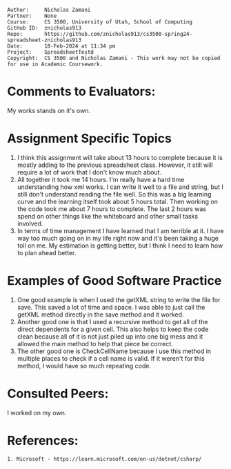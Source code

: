 ```
Author:     Nicholas Zamani
Partner:    None
Course:     CS 3500, University of Utah, School of Computing
GitHub ID:  znicholas913
Repo:       https://github.com/znicholas913/cs3500-spring24-spreadsheet-znicholas913
Date:       18-Feb-2024 at 11:34 pm
Project:    SpreadsheetTestd
Copyright:  CS 3500 and Nicholas Zamani - This work may not be copied for use in Academic Coursework.
```

# Comments to Evaluators:

My works stands on it's own.

# Assignment Specific Topics
1. I think this assignment will take about 13 hours to complete because it is mostly adding to the previous spreadsheet class.
   However, it still will require a lot of work that I don't know much about.
2. All together it took me 14 hours. I'm really have a hard time understanding how xml works. I can write it well to a
   file and string, but I still don't understand reading the file well. So this was a big learning curve and the learning itself
   took about 5 hours total. Then working on the code took me about 7 hours to complete. The last 2 hours was spend on other things
   like the whiteboard and other small tasks involved.
3. In terms of time management I have learned that I am terrible at it. I have way too much going on in my life right now
   and it's been taking a huge toll on me. My estimation is getting better, but I think I need to learn how to plan ahead better.

# Examples of Good Software Practice
1. One good example is when I used the getXML string to write the file for save. This saved a lot of time and space. I was
   able to just call the getXML method directly in the save method and it worked.
2. Another good one is that I used a recursive method to get all of the direct dependents for a given cell. This also helps to keep the
   code clean because all of it is not just piled up into one big mess and it allowed the main method to help that piece be correct.
3. The other good one is CheckCellName because I use this method in multiple places to check if a cell name is valid. If it
   weren't for this method, I would have so much repeating code.

# Consulted Peers:

I worked on my own.

# References:

    1. Microsoft - https://learn.microsoft.com/en-us/dotnet/csharp/